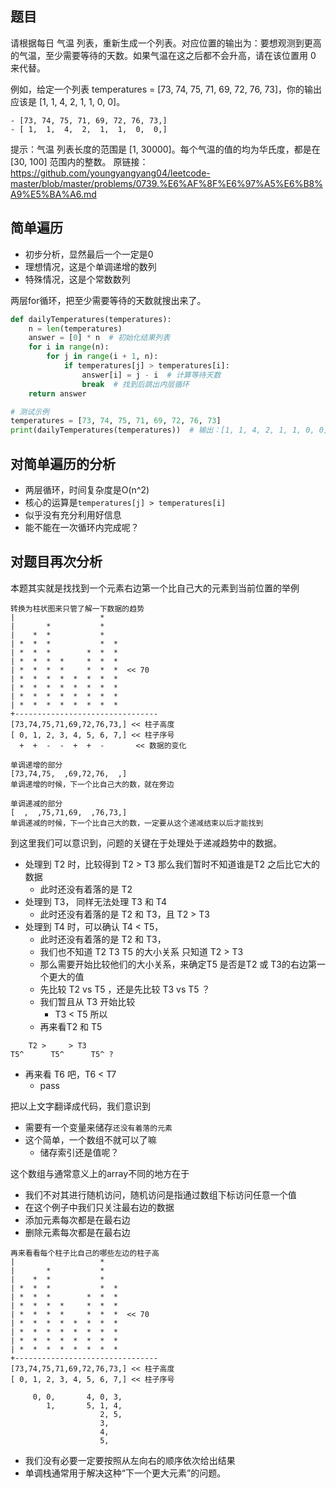 ## 题目

请根据每日 气温 列表，重新生成一个列表。对应位置的输出为：要想观测到更高的气温，至少需要等待的天数。如果气温在这之后都不会升高，请在该位置用 0 来代替。

例如，给定一个列表 temperatures = [73, 74, 75, 71, 69, 72, 76, 73]，你的输出应该是 [1, 1, 4, 2, 1, 1, 0, 0]。
```
- [73, 74, 75, 71, 69, 72, 76, 73,]
- [ 1,  1,  4,  2,  1,  1,  0,  0,]
```

提示：气温 列表长度的范围是 [1, 30000]。每个气温的值的均为华氏度，都是在 [30, 100] 范围内的整数。
原链接：https://github.com/youngyangyang04/leetcode-master/blob/master/problems/0739.%E6%AF%8F%E6%97%A5%E6%B8%A9%E5%BA%A6.md

## 简单遍历
- 初步分析，显然最后一个一定是0
- 理想情况，这是个单调递增的数列
- 特殊情况，这是个常数数列

两层for循环，把至少需要等待的天数就搜出来了。
```python
def dailyTemperatures(temperatures):
    n = len(temperatures)
    answer = [0] * n  # 初始化结果列表
    for i in range(n):
        for j in range(i + 1, n):
            if temperatures[j] > temperatures[i]:
                answer[i] = j - i  # 计算等待天数
                break  # 找到后跳出内层循环
    return answer

# 测试示例
temperatures = [73, 74, 75, 71, 69, 72, 76, 73]
print(dailyTemperatures(temperatures))  # 输出：[1, 1, 4, 2, 1, 1, 0, 0]
```

## 对简单遍历的分析
- 两层循环，时间复杂度是O(n^2)
- 核心的运算是`temperatures[j] > temperatures[i]` 
- 似乎没有充分利用好信息
- 能不能在一次循环内完成呢？

## 对题目再次分析 
本题其实就是找找到一个元素右边第一个比自己大的元素到当前位置的举例

```
转换为柱状图来只管了解一下数据的趋势
|                   *  
|       *           *  
|    *  *           *  
| *  *  *           *  *  
| *  *  *        *  *  *  
| *  *  *  *     *  *  *  
| *  *  *  *     *  *  *  << 70
| *  *  *  *  *  *  *  *  
| *  *  *  *  *  *  *  *  
| *  *  *  *  *  *  *  *  
| *  *  *  *  *  *  *  *  
+--------------------------------
[73,74,75,71,69,72,76,73,] << 柱子高度
[ 0, 1, 2, 3, 4, 5, 6, 7,] << 柱子序号
  +  +  -  -  +  +  -       << 数据的变化

单调递增的部分
[73,74,75,  ,69,72,76,  ,]
单调递增的时候，下一个比自己大的数，就在旁边

单调递减的部分
[  ,  ,75,71,69,  ,76,73,]
单调递减的时候，下一个比自己大的数，一定要从这个递减结束以后才能找到
```

到这里我们可以意识到，问题的关键在于处理处于递减趋势中的数据。

- 处理到 T2 时，比较得到 T2 > T3 那么我们暂时不知道谁是T2 之后比它大的数据
  - 此时还没有着落的是 T2  
- 处理到 T3， 同样无法处理 T3 和 T4
  - 此时还没有着落的是 T2 和 T3，且 T2 > T3
- 处理到 T4 时，可以确认 T4 < T5， 
  - 此时还没有着落的是 T2 和 T3， 
  - 我们也不知道 T2 T3 T5 的大小关系 只知道 T2 > T3
  - 那么需要开始比较他们的大小关系，来确定T5 是否是T2 或 T3的右边第一个更大的值
  - 先比较 T2 vs T5 ，还是先比较 T3 vs T5 ？
  - 我们暂且从 T3 开始比较
    - T3 < T5 所以
  - 再来看T2 和 T5
```
    T2 >     > T3
T5^      T5^      T5^ ?
```    
- 再来看 T6 吧，T6 < T7
  - pass

把以上文字翻译成代码，我们意识到
- 需要有一个变量来储存`还没有着落的元素`
- 这个简单，一个数组不就可以了嘛
  - 储存索引还是值呢？

这个数组与通常意义上的array不同的地方在于
- 我们不对其进行随机访问，随机访问是指通过数组下标访问任意一个值
- 在这个例子中我们只关注最右边的数据
- 添加元素每次都是在最右边
- 删除元素每次都是在最右边

```
再来看看每个柱子比自己的哪些左边的柱子高
|                   *  
|       *           *  
|    *  *           *  
| *  *  *           *  *  
| *  *  *        *  *  *  
| *  *  *  *     *  *  *  
| *  *  *  *     *  *  *  << 70
| *  *  *  *  *  *  *  *  
| *  *  *  *  *  *  *  *  
| *  *  *  *  *  *  *  *  
| *  *  *  *  *  *  *  *  
+--------------------------------
[73,74,75,71,69,72,76,73,] << 柱子高度
[ 0, 1, 2, 3, 4, 5, 6, 7,] << 柱子序号

     0, 0,       4, 0, 3,
        1,       5, 1, 4,
                    2, 5,
                    3,
                    4,
                    5,                         
```

- 我们没有必要一定要按照从左向右的顺序依次给出结果
- 单调栈通常用于解决这种“下一个更大元素”的问题。
